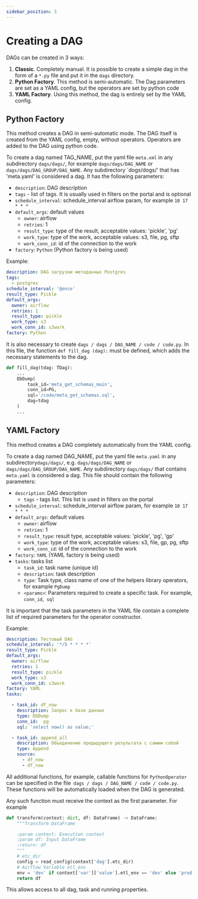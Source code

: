 ```yaml
---
sidebar_position: 3
---
```


# Creating a DAG

DAGs can be created in 3 ways:
1. **Classic**. Completely manual. It is possible to create a simple dag in the form of a `*.py` file and put it in the `dags` directory.
2. **Python Factory**. This method is semi-automatic. The Dag parameters are set as a YAML config, but the operators are set by python code
3. **YAML Factory**. Using this method, the dag is entirely set by the YAML config.

## Python Factory

This method creates a DAG in semi-automatic mode. The DAG itself is created from the YAML config, empty, without operators.
Operators are added to the DAG using python code.

To create a dag named TAG_NAME, put the yaml file `meta.xml` in any subdirectory `dags/dags/`, for example `dags/dags/DAG_NAME` or `dags/dags/DAG_GROUP/DAG_NAME`.
Any subdirectory `dogs/dogs/' that has 'meta.yaml' is considered a dag.
It has the following parameters:
- `description`: DAG description
- `tags` - list of tags. It is usually used in filters on the portal and is optional
- `schedule_interval`: schedule_interval airflow param, for example `10 17 * * *`
- `default_args`: default values
  - `owner`: airflow
  - `retries`: 1
  - `result_type`: type of the result, acceptable values: 'pickle', 'pg'
  - `work_type`: type of the work, acceptable values: s3, file, pg, sftp
  - `work_conn_id`: id of the connection to the work
- `factory`: `Python` (Python factory is being used)

Example:
```yaml
description: DAG загрузки метаданных Postgres
tags:
  - postgres
schedule_interval: '@once'
result_type: Pickle
default_args:
  owner: airflow
  retries: 1
  result_type: pickle
  work_type: s3
  work_conn_id: s3work
factory: Python
```

It is also necessary to create `dags / dags / DAG_NAME / code / code.py`.
In this file, the function `def fill_dag (dag):` must be defined, which adds the necessary statements to the dag.

```python
def fill_dag(tdag: TDag):
    ...
    DbDump(
        task_id='meta_get_schemas_main',
        conn_id=PG,
        sql='/code/meta_get_schemas.sql',
        dag=tdag
    )
    ...
```

## YAML Factory

This method creates a DAG completely automatically from the YAML config.

To create a dag named DAG_NAME, put the yaml file `meta.yaml` in any subdirectory` dags/dags/ `, e.g. `dags/dags/DAG_NAME` or` dags/dags/DAG_GROUP/DAG_NAME`.
Any subdirectory `dags/dags/` that contains `meta.yaml` is considered a dag.
This file should contain the following parameters:
- `description`: DAG description
  - `tags` - tags list. This list is used in filters on the portal
- `schedule_interval`: schedule_interval airflow param, for example `10 17 * * *`
- `default_args`: default values
  - `owner`: airflow
  - `retries`: 1
  - `result_type`: result type, acceptable values: 'pickle', 'pg', 'gp'
  - `work_type`: type of the work, acceptable values: s3, file, gp, pg, sftp
  - `work_conn_id`: id of the connection to the work
- `factory`: `YAML` (YAML factory is being used)
- `tasks`: tasks list
    - `task_id`: task name (unique id)
    - `description`: task description
    - `type`: Task type, class name of one of the helpers library operators, for example `PgDump`
    - `<params>`: Parameters required to create a specific task. For example, `conn_id`,` sql`

It is important that the task parameters in the YAML file contain a complete list of required parameters for the operator constructor.

Example:
```yaml
description: Тестовый DAG
schedule_interval: '*/5 * * * *'
result_type: Pickle
default_args:
  owner: airflow
  retries: 1
  result_type: pickle
  work_type: s3
  work_conn_id: s3work
factory: YAML
tasks:

  - task_id: df_now
    description: Запрос к базе данных
    type: DbDump
    conn_id:  pg
    sql: 'select now() as value;'

  - task_id: append_all
    description: Объединение предыдущего результата с самим собой
    type: Append
    source:
      - df_now
      - df_now
```

All additional functions, for example, callable functions for `PythonOperator` can be specified in the file` dags / dags / DAG_NAME / code / code.py`.
These functions will be automatically loaded when the DAG is generated.

Any such function must receive the context as the first parameter. For example

```python
def transform(context: dict, df: DataFrame) -> DataFrame:
    """Transform DataFrame

    :param context: Execution context
    :param df: Input DataFrame
    :return: df
    """
    # etc_dir
    config = read_config(context['dag'].etc_dir)
    # Airflow Variable etl_env
    env = 'dev' if context['var']['value'].etl_env == 'dev' else 'prod'
    return df
```
This allows access to all dag, task and running properties.
